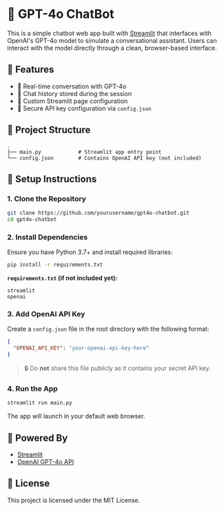 
# 💬 GPT-4o ChatBot

This is a simple chatbot web app built with [Streamlit](https://streamlit.io/) that interfaces with OpenAI's GPT-4o model to simulate a conversational assistant. Users can interact with the model directly through a clean, browser-based interface.

## 🚀 Features

* 🤖 Real-time conversation with GPT-4o
* 💾 Chat history stored during the session
* 🎨 Custom Streamlit page configuration
* 🔐 Secure API key configuration via `config.json`

## 📁 Project Structure

```
.
├── main.py            # Streamlit app entry point
└── config.json        # Contains OpenAI API key (not included)
```

## 🔧 Setup Instructions

### 1. Clone the Repository

```bash
git clone https://github.com/yourusername/gpt4o-chatbot.git
cd gpt4o-chatbot
```

### 2. Install Dependencies

Ensure you have Python 3.7+ and install required libraries:

```bash
pip install -r requirements.txt
```

**`requirements.txt` (if not included yet):**

```
streamlit
openai
```

### 3. Add OpenAI API Key

Create a `config.json` file in the root directory with the following format:

```json
{
  "OPENAI_API_KEY": "your-openai-api-key-here"
}
```

> 🔒 Do **not** share this file publicly as it contains your secret API key.

### 4. Run the App

```bash
streamlit run main.py
```

The app will launch in your default web browser.

## 🧠 Powered By

* [Streamlit](https://streamlit.io/)
* [OpenAI GPT-4o API](https://platform.openai.com/docs)

## 📜 License

This project is licensed under the MIT License.

